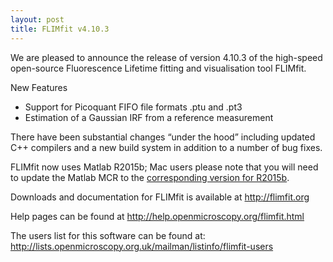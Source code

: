 ```yaml
---
layout: post
title: FLIMfit v4.10.3
---
```


We are pleased to announce the release of version 4.10.3 of the high-speed open-source Fluorescence Lifetime fitting and visualisation tool FLIMfit.

New Features
* Support for Picoquant FIFO file formats .ptu and .pt3
* Estimation of a Gaussian IRF from a reference measurement

There have been substantial changes “under the hood” including updated C++ compilers and a new build system in addition to a number of bug fixes.

FLIMfit now uses Matlab R2015b; Mac users please note that you will need to update the Matlab MCR to the [corresponding version for R2015b](http://au.mathworks.com/products/compiler/mcr/?refresh=true).

Downloads and documentation for FLIMfit is available at http://flimfit.org

Help pages can be found at
http://help.openmicroscopy.org/flimfit.html

The users list for this software can be found at:
http://lists.openmicroscopy.org.uk/mailman/listinfo/flimfit-users
